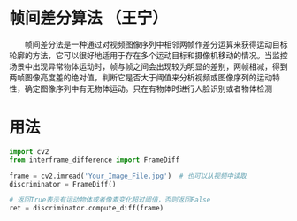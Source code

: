 # 帧间差分算法 （王宁）

&ensp;&ensp;&ensp;&ensp;帧间差分法是一种通过对视频图像序列中相邻两帧作差分运算来获得运动目标轮廓的方法，它可以很好地适用于存在多个运动目标和摄像机移动的情况。当监控场景中出现异常物体运动时，帧与帧之间会出现较为明显的差别，两帧相减，得到两帧图像亮度差的绝对值，判断它是否大于阈值来分析视频或图像序列的运动特性，确定图像序列中有无物体运动。只在有物体时进行人脸识别或者物体检测

# 用法
```python
import cv2
from interframe_difference import FrameDiff

frame = cv2.imread('Your_Image_File.jpg')  # 也可以从视频中读取
discriminator = FrameDiff()

# 返回True表示有运动物体或者像素变化超过阈值，否则返回False
ret = discriminator.compute_diff(frame)
```